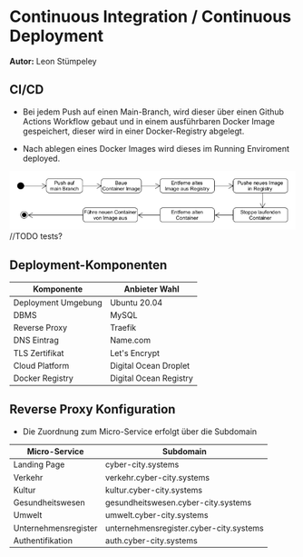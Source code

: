 # Continuous Integration / Continuous Deployment

**Autor:** Leon Stümpeley

## CI/CD
* Bei jedem Push auf einen Main-Branch, wird dieser über einen Github Actions Workflow gebaut und in einem ausführbaren Docker Image gespeichert, dieser wird in einer Docker-Registry abgelegt.

* Nach ablegen eines Docker Images wird dieses im Running Enviroment deployed.

![](assets\ci_cd.png)
//TODO tests?
## Deployment-Komponenten
| Komponente          | Anbieter Wahl          |
|---------------------|------------------------|
| Deployment Umgebung | Ubuntu 20.04           |
| DBMS                | MySQL                  |
| Reverse Proxy       | Traefik                |
| DNS Eintrag         | Name.com               |
| TLS Zertifikat      | Let's Encrypt          |
| Cloud Platform      | Digital Ocean Droplet  |
| Docker Registry     | Digital Ocean Registry |


## Reverse Proxy Konfiguration
* Die Zuordnung zum Micro-Service erfolgt über die Subdomain

| Micro-Service        	| Subdomain                      	                |
|----------------------	|-----------------------------------------------  |
| Landing Page         	| cyber-city.systems             	                |
| Verkehr              	| verkehr.cyber-city.systems     	                |
| Kultur               	| kultur.cyber-city.systems      	                |
| Gesundheitswesen     	| gesundheitswesen.cyber-city.systems           	|
| Umwelt               	| umwelt.cyber-city.systems      	                |
| Unternehmensregister 	| unternehmensregister.cyber-city.systems 	      |
| Authentifikation     	| auth.cyber-city.systems        	                |

